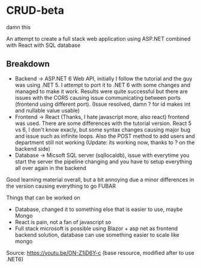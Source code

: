 # CRUD-beta
damn this

An attempt to create a full stack web application using ASP.NET combined with React with SQL database

## Breakdown

- Backend -> ASP.NET 6 Web API, initially I follow the tutorial and the guy was using .NET 5. I attempt to port it to .NET 6 with some changes and managed to make it work. Results were quite successful but there are issues with the CORS causing issue communicating between ports (frontend using different port). (Issue resolved, damn ? for id makes int and nullable value usable)
- Frontend -> React (Thanks, I hate javascript more, also react) frontend was used. There are some differences with the tutorial version. React 5 vs 6, I don't know exacly, but some syntax changes causing major bug and issue such as infinite loops. Also the POST method to add users and department still not working (Update: its working now, thanks to ? on the backend side)
- Database -> Micsoft SQL server (sqllocaldb), issue with everytime you start the server the pipeline changing and you have to setup everything all over again in the backend

Good learning material overall, but a bit annoying due a minor differences in the version causing everything to go FUBAR

Things that can be worked on
- Database, changed it to something else that is easier to use, maybe Mongo
- React is pain, not a fan of javascript so
- Full stack microsoft is possible using Blazor + asp net as frontend backend solution, database can use something easier to scale like mongo

Source: https://youtu.be/ON-Z1iD6Y-c (base resource, modified after to use .NET6)
